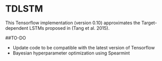 # TDLSTM
This Tensorflow implementation (version 0.10) approximates the Target-dependent LSTMs proposed in (Tang et al. 2015).

##TO-DO
* Update code to be compatible with the latest version of Tensorflow
* Bayesian hyperparameter optimization using Spearmint
